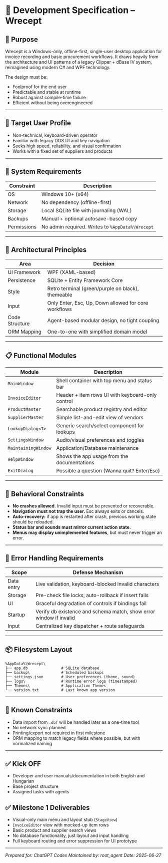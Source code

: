 # 📘 Development Specification – Wrecept

## 🎯 Purpose

Wrecept is a Windows-only, offline-first, single-user desktop application for invoice recording and basic procurement workflows. It draws heavily from the architecture and UI patterns of a legacy Clipper + dBase IV system, reimagined using modern C# and WPF technology.

The design must be:

* Foolproof for the end user
* Predictable and stable at runtime
* Robust against compile-time failure
* Efficient without being overengineered

---

## 👤 Target User Profile

* Non-technical, keyboard-driven operator
* Familiar with legacy DOS UI and key navigation
* Seeks high speed, reliability, and visual confirmation
* Works with a fixed set of suppliers and products

---

## 🔐 System Requirements

| Constraint  | Description                                      |
| ----------- | ------------------------------------------------ |
| OS          | Windows 10+ (x64)                                |
| Network     | No dependency (offline-first)                    |
| Storage     | Local SQLite file with journaling (WAL)          |
| Backups     | Manual + optional autosave-based copy            |
| Permissions | No admin required. Writes to `%AppData%\Wrecept` |

---

## 🧱 Architectural Principles

| Area           | Decision                                             |
| -------------- | ---------------------------------------------------- |
| UI Framework   | WPF (XAML-based)                                     |
| Persistence    | SQLite + Entity Framework Core                       |
| Style          | Retro terminal (green/purple on black), themeable    |
| Input          | Only Enter, Esc, Up, Down allowed for core workflows |
| Code Structure | Agent-based modular design, no tight coupling        |
| ORM Mapping    | One-to-one with simplified domain model              |

---

## 📋 Functional Modules

| Module            | Description                                      |
| ----------------- | ------------------------------------------------ |
| `MainWindow`      | Shell container with top menu and status bar     |
| `InvoiceEditor`   | Header + item rows UI with keyboard-only control |
| `ProductMaster`   | Searchable product registry and editor           |
| `SupplierMaster`  | Simple list-and-edit view of vendors             |
| `LookupDialog<T>` | Generic search/select component for lookups      |
| `SettingsWindow`  | Audio/visual preferences and toggles             |
| `MaintainingWindow`  | Application/Database maintenance              |
| `HelpWindow`  | Shows the app usage from the documentations          |
| `ExitDialog`  | Possible a question (Wanna quit? Enter/Esc)          |



---

## 🧠 Behavioral Constraints

* **No crashes allowed.** Invalid input must be prevented or recoverable.
* **Navigation must not trap the user.** Esc always exits or cancels.
* **Auto-recovery:** if app is restarted after crash, previous working state should be reloaded.
* **Status bar and sounds must mirror current action state.**
* **Menus may display unimplemented features**, but must never trigger an error.

---

## 🔧 Error Handling Requirements

| Scope      | Defense Mechanism                                                  |
| ---------- | ------------------------------------------------------------------ |
| Data entry | Live validation, keyboard-blocked invalid characters               |
| Storage    | Pre-check file locks, auto-rollback if insert fails                |
| UI         | Graceful degradation of controls if bindings fail                  |
| Startup    | Verify db existence and schema match, show error window if invalid |
| Input      | Centralized key dispatcher + route safeguards                      |

---

## 📦 Filesystem Layout

```plaintext
%AppData%\Wrecept\
├── app.db               # SQLite database
├── backup\              # Scheduled backups
├── settings.json        # User preferences (theme, sound)
├── logs\                # Runtime error logs (timestamped)
├── Themes\              # Application Themes
└── version.txt          # Last known app version
```

---

## 🧾 Known Constraints

* Data import from `.dbf` will be handled later as a one-time tool
* No network sync planned
* Printing/export not required in first milestone
* ORM mapping to match legacy fields where possible, but with normalized naming

---

## ✅ Kick OFF
* Developer and user manuals/documentation in both English and Hungarian
* Base project structure
* Assigned tasks with agents


## ✅ Milestone 1 Deliverables

* Visual-only main menu and layout stub (`StageView`)
* `InvoiceEditor` view with mocked-up item rows
* Basic product and supplier search views
* No database functionality, just layout and input handling
* Full keyboard routing and error suppression for UI prototype

---

*Prepared for: ChatGPT Codex
Maintained by: root\_agent
Date: 2025-06-27*
